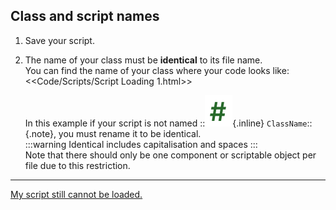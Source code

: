 ## Class and script names

1. Save your script.
2. The name of your class must be **identical** to its file name.  
   You can find the name of your class where your code looks like:  
   <<Code/Scripts/Script Loading 1.html>>

    In this example if your script is not named ::![Script Icon](script-icon.svg){.inline} `ClassName`::{.note}, you must rename it to be identical.  
   :::warning
   Identical includes capitalisation and spaces
   :::  
   Note that there should only be one component or scriptable object per file due to this restriction.  

---  
[My script still cannot be loaded.](2%20Script%20Loading.md)